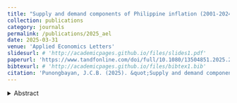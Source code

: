 ```yaml
---
title: "Supply and demand components of Philippine inflation (2001-2024)"
collection: publications
category: journals
permalink: /publications/2025_ael
date: 2025-03-31
venue: 'Applied Economics Letters'
slidesurl: # 'http://academicpages.github.io/files/slides1.pdf'
paperurl: 'https://www.tandfonline.com/doi/full/10.1080/13504851.2025.2487241'
bibtexurl: # 'http://academicpages.github.io/files/bibtex1.bib'
citation: 'Punongbayan, J.C.B. (2025). &quot;Supply and demand components of Philippine inflation (2001-2024).&quot; <i>Applied Economics Letters</i>, 1-7.'
---
```

<details>
<summary>Abstract</summary>
This paper decomposes Philippine inflation into supply and demand components, inspired by recently developed methods. Using Philippine household consumption data, I use a VAR model to distinguish supply-driven from demand-driven inflation from 2001 to 2024. Findings show the predominance of supply-driven components of inflation during key episodes, including the 2008, 2018, and 2022 inflation spikes. The results also suggest that the supply-driven component of inflation responds more to shocks like oil price shocks and even monetary policy shocks from abroad. The study highlights the role of supply-focused policies during times of high inflation, and the role of relatively simple inflation decompositions in monitoring inflation dynamics.
</details>